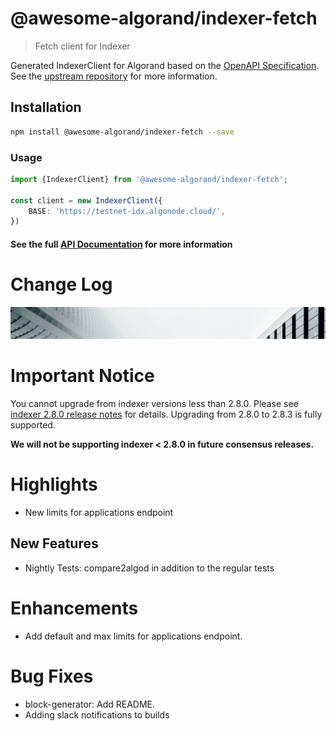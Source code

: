 
# @awesome-algorand/indexer-fetch
> Fetch client for Indexer

Generated IndexerClient for Algorand based on the [OpenAPI Specification](https://raw.githubusercontent.com/algorand/indexer/2.8.4/api/indexer.oas3.yml). 
See the [upstream repository](https://github.com/algorand/indexer) for more information.

## Installation

```bash
npm install @awesome-algorand/indexer-fetch --save
```

### Usage

```typescript
import {IndexerClient} from '@awesome-algorand/indexer-fetch';

const client = new IndexerClient({
    BASE: 'https://testnet-idx.algonode.cloud/',
})
```

#### See the full [API Documentation](https://awesome-algorand.github.io/algo-fetch/guides/clients/indexer/) for more information

# Change Log
![GitHub Logo](https://raw.githubusercontent.com/algorand/go-algorand/master/release/release-banner.jpg)

# Important Notice

You cannot upgrade from indexer versions less than 2.8.0.  Please see [indexer 2.8.0 release notes](https://github.com/algorand/indexer/releases/tag/2.8.0) for details. Upgrading from 2.8.0 to 2.8.3 is fully supported.

**We will not be supporting indexer < 2.8.0 in future consensus releases.**

# Highlights

* New limits for applications endpoint

## New Features

* Nightly Tests: compare2algod in addition to the regular tests

# Enhancements

* Add default and max limits for applications endpoint.
 
# Bug Fixes
* block-generator: Add README.
* Adding slack notifications to builds
